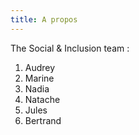 ```yaml
---
title: A propos
---
```


The Social & Inclusion team :
 1. Audrey
 1. Marine
 1. Nadia
 1. Natache
 1. Jules
 1. Bertrand
